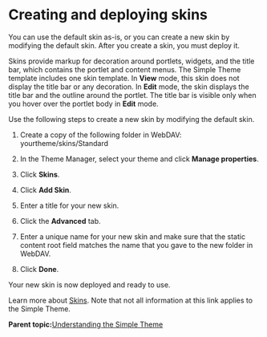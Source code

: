 # Creating and deploying skins 

You can use the default skin as-is, or you can create a new skin by modifying the default skin. After you create a skin, you must deploy it.

Skins provide markup for decoration around portlets, widgets, and the title bar, which contains the portlet and content menus. The Simple Theme template includes one skin template. In **View** mode, this skin does not display the title bar or any decoration. In **Edit** mode, the skin displays the title bar and the outline around the portlet. The title bar is visible only when you hover over the portlet body in **Edit** mode.

Use the following steps to create a new skin by modifying the default skin.

1.  Create a copy of the following folder in WebDAV: yourtheme/skins/Standard

2.  In the Theme Manager, select your theme and click **Manage properties**.

3.  Click **Skins**.

4.  Click **Add Skin**.

5.  Enter a title for your new skin.

6.  Click the **Advanced** tab.

7.  Enter a unique name for your new skin and make sure that the static content root field matches the name that you gave to the new folder in WebDAV.

8.  Click **Done**.


Your new skin is now deployed and ready to use.

Learn more about [Skins](themeopt_cust_scopeskin.md#). Note that not all information at this link applies to the Simple Theme.

**Parent topic:**[Understanding the Simple Theme ](../dev-theme/themeopt_themedev_simpletheme.md)

